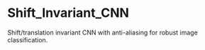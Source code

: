 # Shift_Invariant_CNN
Shift/translation invariant CNN with anti-aliasing for robust image classification.
